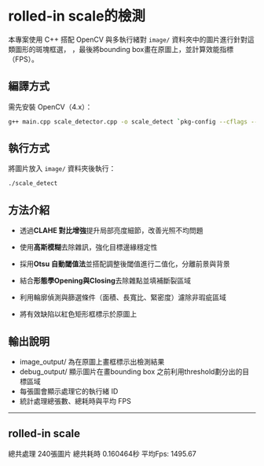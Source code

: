 # rolled-in scale的檢測

本專案使用 C++ 搭配 OpenCV 與多執行緒對 `image/` 資料夾中的圖片進行針對這類圖形的斑塊框選，
，最後將bounding box畫在原圖上，並計算效能指標（FPS）。

##  編譯方式

需先安裝 OpenCV（4.x）：

```bash
g++ main.cpp scale_detector.cpp -o scale_detect `pkg-config --cflags --libs opencv4` -std=c++17 -pthread

```

##  執行方式

將圖片放入 `image/` 資料夾後執行：

```bash
./scale_detect
```
##  方法介紹
- 透過**CLAHE 對比增強**提升局部亮度細節，改善光照不均問題

- 使用**高斯模糊**去除雜訊，強化目標邊緣穩定性

- 採用**Otsu 自動閾值法**並搭配調整後閾值進行二值化，分離前景與背景

- 結合**形態學Opening與Closing**去除雜點並填補斷裂區域

- 利用輪廓偵測與篩選條件（面積、長寬比、緊密度）濾除非瑕疵區域

- 將有效缺陷以紅色矩形框標示於原圖上
##  輸出說明
- image_output/ 為在原圖上畫框標示出檢測結果
- debug_output/ 顯示圖片在畫bounding box 之前利用threshold劃分出的目標區域
- 每張圖會顯示處理它的執行緒 ID
- 統計處理總張數、總耗時與平均 FPS

---
## rolled-in scale 
總共處理  240張圖片
總共耗時  0.160464秒
平均Fps: 1495.67
